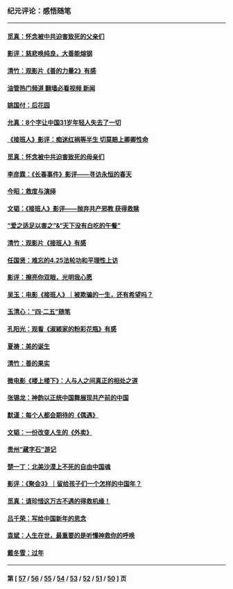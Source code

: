 ### 纪元评论：感悟随笔
---
#### [觅真：怀念被中共迫害致死的父亲们](../../pages/nsc1035/n14014258.md?06140330) 
#### [影评：慈悲唤纯良，大善能熔钢](../../pages/nsc1035/n14010867.md?06140330) 
#### [清竹：观影片《善的力量2》有感](../../pages/nsc1035/n14010015.md?06140330) 
#### [油管热门频道 翻墙必看视频 新闻](ok?06140330)
#### [姚国付：后花园](../../pages/nsc1035/n14005301.md?06140330) 
#### [允真：8个字让中国31岁年轻人失去了一切](../../pages/nsc1035/n13999093.md?06140330) 
#### [《接班人》影评：痴迷红祸等半生 切莫赔上卿卿性命](../../pages/nsc1035/n13998676.md?06140330) 
#### [觅真：怀念被中共迫害致死的母亲们](../../pages/nsc1035/n13997271.md?06140330) 
#### [李彦霖：《长春事件》影评——寻访永恒的春天](../../pages/nsc1035/n13995112.md?06140330) 
#### [今昭：救度与演绎](../../pages/nsc1035/n13992670.md?06140330) 
#### [文韬：《接班人》影评——抛弃共产邪教 获得救赎](../../pages/nsc1035/n13990160.md?06140330) 
#### [“爱之适足以害之”&“天下没有白吃的午餐”](../../pages/nsc1035/n13988391.md?06140330) 
#### [清竹：观影片《接班人》有感](../../pages/nsc1035/n13983561.md?06140330) 
#### [任国贤：难忘的4.25法轮功和平理性上访](../../pages/nsc1035/n13983482.md?06140330) 
#### [影评：擦亮你双眼，光明我心愿](../../pages/nsc1035/n13982333.md?06140330) 
#### [吴玉：电影《接班人》｜被欺骗的一生，还有希望吗？](../../pages/nsc1035/n13981972.md?06140330) 
#### [玉清心：“四·二五”随笔](../../pages/nsc1035/n13978628.md?06140330) 
#### [孔阳光：观看《淑颍家的粉彩花瓶》有感](../../pages/nsc1035/n13967929.md?06140330) 
#### [夏祷：美的诞生](../../pages/nsc1035/n13962321.md?06140330) 
#### [清竹：善的果实](../../pages/nsc1035/n13963980.md?06140330) 
#### [微电影《楼上楼下》：人与人之间真正的相处之道](../../pages/nsc1035/n13944319.md?06140330) 
#### [张锡龙：神韵以正统中国舞展现共产前的中国](../../pages/nsc1035/n13939727.md?06140330) 
#### [默谨：每个人都会期待的《偶遇》](../../pages/nsc1035/n13939091.md?06140330) 
#### [文韬：一份改变人生的《外卖》](../../pages/nsc1035/n13931822.md?06140330) 
#### [贵州“藏字石”游记](../../pages/nsc1035/n13923310.md?06140330) 
#### [楚一丁：北美沙漠上不死的自由中国魂](../../pages/nsc1035/n13921879.md?06140330) 
#### [影评：《聚会3》｜留给孩子们一个怎样的中国年？](../../pages/nsc1035/n13919652.md?06140330) 
#### [觅真：请珍惜这万古不遇的得救机缘！](../../pages/nsc1035/n13917157.md?06140330) 
#### [吕千荣：写给中国新年的思念](../../pages/nsc1035/n13915103.md?06140330) 
#### [袁斌：人生在世，最重要的是听懂神救你的呼唤](../../pages/nsc1035/n13914636.md?06140330) 
#### [戴冬雪：过年](../../pages/nsc1035/n13913311.md?06140330) 

---
#### 第 [ [57](./57.md?06140330) / [56](./56.md?06140330) / [55](./55.md?06140330) / [54](./54.md?06140330) / [53](./53.md?06140330) / [52](./52.md?06140330) / [51](./51.md?06140330) / [50](./50.md?06140330) ] 页
